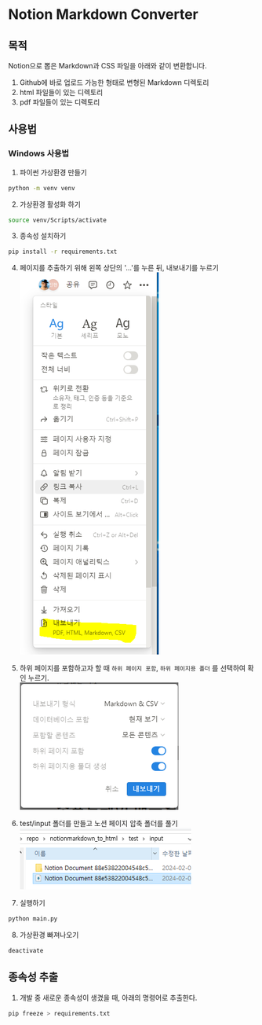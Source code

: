 # Notion Markdown Converter

## 목적

Notion으로 뽑은 Markdown과 CSS 파일을 아래와 같이 변환합니다.

1. Github에 바로 업로드 가능한 형태로 변형된 Markdown 디렉토리
2. html 파일들이 있는 디렉토리
3. pdf 파일들이 있는 디렉토리

## 사용법

### Windows 사용법

1. 파이썬 가상환경 만들기
```bash
python -m venv venv
```

2. 가상환경 활성화 하기
```bash
source venv/Scripts/activate
``` 

3. 종속성 설치하기
```bash
pip install -r requirements.txt
```

4. 페이지를 추출하기 위해 왼쪽 상단의 '...'를 누른 뒤, 내보내기를 누르기  
![1](image/1.PNG)

5. 하위 페이지를 포함하고자 할 때 `하위 페이지 포함`, `하위 페이지용 폴더` 를 선택하여 확인 누르기.  
![2](image/2.PNG)

6. test/input 폴더를 만들고 노션 페이지 압축 폴더를 풀기  
   ![3](image/3.PNG)

7. 실행하기
```bash
python main.py
```

8. 가상환경 빠져나오기
```bash
deactivate
```

## 종속성 추출

1. 개발 중 새로운 종속성이 생겼을 때, 아래의 명령어로 추출한다.

```bash
pip freeze > requirements.txt
```
